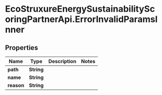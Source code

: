 # EcoStruxureEnergySustainabilityScoringPartnerApi.ErrorInvalidParamsInner

## Properties

Name | Type | Description | Notes
------------ | ------------- | ------------- | -------------
**path** | **String** |  | 
**name** | **String** |  | 
**reason** | **String** |  | 


